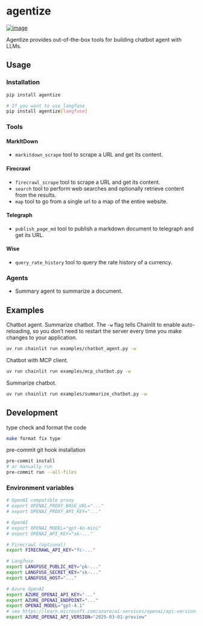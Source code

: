 # agentize
[![image](https://img.shields.io/pypi/v/agentize.svg)](https://pypi.python.org/pypi/agentize)

Agentize provides out-of-the-box tools for building chatbot agent with LLMs.

## Usage

### Installation

```sh
pip install agentize

# If you want to use langfuse
pip install agentize[langfuse]
```

### Tools


#### MarkItDown

- `markitdown_scrape` tool to scrape a URL and get its content.

#### Firecrawl

- `firecrawl_scrape` tool to scrape a URL and get its content.
- `search` tool to perform web searches and optionally retrieve content from the results.
- `map` tool to go from a single url to a map of the entire website.

#### Telegraph

- `publish_page_md` tool to publish a markdown document to telegraph and get its URL.

#### Wise

- `query_rate_history` tool to query the rate history of a currency.

### Agents

- Summary agent to summarize a document.

## Examples

Chatbot agent. Summarize chatbot. The `-w` flag tells Chainlit to enable auto-reloading, so you don’t need to restart the server every time you make changes to your application.

```sh
uv run chainlit run examples/chatbot_agent.py -w
```

Chatbot with MCP client.

```sh
uv run chainlit run examples/mcp_chatbot.py -w
```

Summarize chatbot.

```sh
uv run chainlit run examples/summarize_chatbot.py -w
```

## Development

type check and format the code

```sh
make format fix type
```

pre-commit git hook installation

```sh
pre-commit install
# or manually run
pre-commit run --all-files
```

### Environment variables

```sh
# OpenAI compatible proxy
# export OPENAI_PROXY_BASE_URL="..."
# export OPENAI_PROXY_API_KEY="..."

# OpenAI
# export OPENAI_MODEL="gpt-4o-mini"
# export OPENAI_API_KEY="sk-..."

# Firecrawl (optional)
export FIRECRAWL_API_KEY="fc-..."

# Langfuse
export LANGFUSE_PUBLIC_KEY="pk-..."
export LANGFUSE_SECRET_KEY="sk-..."
export LANGFUSE_HOST="..."

# Azure OpenAI
export AZURE_OPENAI_API_KEY="..."
export AZURE_OPENAI_ENDPOINT="..."
export OPENAI_MODEL="gpt-4.1"
# see https://learn.microsoft.com/azure/ai-services/openai/api-version-deprecation for more details
export AZURE_OPENAI_API_VERSION="2025-03-01-preview"
```
